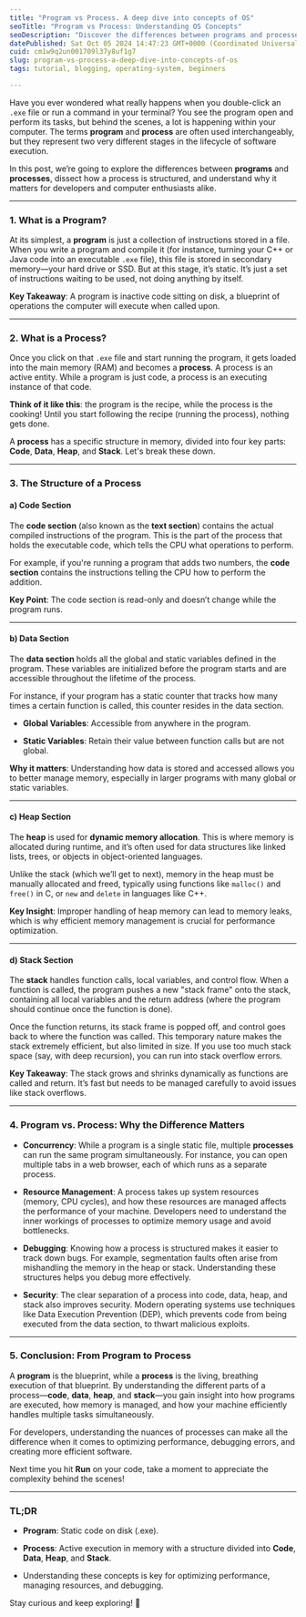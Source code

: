 ```yaml
---
title: "Program vs Process. A deep dive into concepts of OS"
seoTitle: "Program vs Process: Understanding OS Concepts"
seoDescription: "Discover the differences between programs and processes, their structures, and why this knowledge is vital for developers and enthusiasts"
datePublished: Sat Oct 05 2024 14:47:23 GMT+0000 (Coordinated Universal Time)
cuid: cm1w9q2un001709l37y8uf1g7
slug: program-vs-process-a-deep-dive-into-concepts-of-os
tags: tutorial, blogging, operating-system, beginners

---
```


Have you ever wondered what really happens when you double-click an `.exe` file or run a command in your terminal? You see the program open and perform its tasks, but behind the scenes, a lot is happening within your computer. The terms **program** and **process** are often used interchangeably, but they represent two very different stages in the lifecycle of software execution.

In this post, we’re going to explore the differences between **programs** and **processes**, dissect how a process is structured, and understand why it matters for developers and computer enthusiasts alike.

---

### 1\. **What is a Program?**

At its simplest, a **program** is just a collection of instructions stored in a file. When you write a program and compile it (for instance, turning your C++ or Java code into an executable `.exe` file), this file is stored in secondary memory—your hard drive or SSD. But at this stage, it’s static. It’s just a set of instructions waiting to be used, not doing anything by itself.

**Key Takeaway**: A program is inactive code sitting on disk, a blueprint of operations the computer will execute when called upon.

---

### 2\. **What is a Process?**

Once you click on that `.exe` file and start running the program, it gets loaded into the main memory (RAM) and becomes a **process**. A process is an active entity. While a program is just code, a process is an executing instance of that code.

**Think of it like this**: the program is the recipe, while the process is the cooking! Until you start following the recipe (running the process), nothing gets done.

A **process** has a specific structure in memory, divided into four key parts: **Code**, **Data**, **Heap**, and **Stack**. Let's break these down.

---

### 3\. **The Structure of a Process**

#### a) **Code Section**

The **code section** (also known as the **text section**) contains the actual compiled instructions of the program. This is the part of the process that holds the executable code, which tells the CPU what operations to perform.

For example, if you're running a program that adds two numbers, the **code section** contains the instructions telling the CPU how to perform the addition.

**Key Point**: The code section is read-only and doesn’t change while the program runs.

---

#### b) **Data Section**

The **data section** holds all the global and static variables defined in the program. These variables are initialized before the program starts and are accessible throughout the lifetime of the process.

For instance, if your program has a static counter that tracks how many times a certain function is called, this counter resides in the data section.

* **Global Variables**: Accessible from anywhere in the program.
    
* **Static Variables**: Retain their value between function calls but are not global.
    

**Why it matters**: Understanding how data is stored and accessed allows you to better manage memory, especially in larger programs with many global or static variables.

---

#### c) **Heap Section**

The **heap** is used for **dynamic memory allocation**. This is where memory is allocated during runtime, and it’s often used for data structures like linked lists, trees, or objects in object-oriented languages.

Unlike the stack (which we’ll get to next), memory in the heap must be manually allocated and freed, typically using functions like `malloc()` and `free()` in C, or `new` and `delete` in languages like C++.

**Key Insight**: Improper handling of heap memory can lead to memory leaks, which is why efficient memory management is crucial for performance optimization.

---

#### d) **Stack Section**

The **stack** handles function calls, local variables, and control flow. When a function is called, the program pushes a new "stack frame" onto the stack, containing all local variables and the return address (where the program should continue once the function is done).

Once the function returns, its stack frame is popped off, and control goes back to where the function was called. This temporary nature makes the stack extremely efficient, but also limited in size. If you use too much stack space (say, with deep recursion), you can run into stack overflow errors.

**Key Takeaway**: The stack grows and shrinks dynamically as functions are called and return. It’s fast but needs to be managed carefully to avoid issues like stack overflows.

---

### 4\. **Program vs. Process: Why the Difference Matters**

* **Concurrency**: While a program is a single static file, multiple **processes** can run the same program simultaneously. For instance, you can open multiple tabs in a web browser, each of which runs as a separate process.
    
* **Resource Management**: A process takes up system resources (memory, CPU cycles), and how these resources are managed affects the performance of your machine. Developers need to understand the inner workings of processes to optimize memory usage and avoid bottlenecks.
    
* **Debugging**: Knowing how a process is structured makes it easier to track down bugs. For example, segmentation faults often arise from mishandling the memory in the heap or stack. Understanding these structures helps you debug more effectively.
    
* **Security**: The clear separation of a process into code, data, heap, and stack also improves security. Modern operating systems use techniques like Data Execution Prevention (DEP), which prevents code from being executed from the data section, to thwart malicious exploits.
    

---

### 5\. **Conclusion: From Program to Process**

A **program** is the blueprint, while a **process** is the living, breathing execution of that blueprint. By understanding the different parts of a process—**code**, **data**, **heap**, and **stack**—you gain insight into how programs are executed, how memory is managed, and how your machine efficiently handles multiple tasks simultaneously.

For developers, understanding the nuances of processes can make all the difference when it comes to optimizing performance, debugging errors, and creating more efficient software.

Next time you hit **Run** on your code, take a moment to appreciate the complexity behind the scenes!

---

### TL;DR

* **Program**: Static code on disk (.exe).
    
* **Process**: Active execution in memory with a structure divided into **Code**, **Data**, **Heap**, and **Stack**.
    
* Understanding these concepts is key for optimizing performance, managing resources, and debugging.
    

Stay curious and keep exploring! 🚀